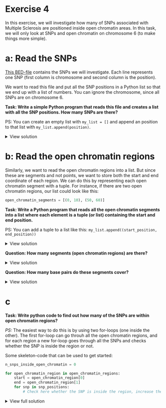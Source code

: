 # Exercise 4

In this exercise, we will investigate how many of SNPs associated with Multiple Sclerosis are positioned inside open chromatin areas. 
In this task, we will only look at SNPs and open chromatin on chromosome 6 (to make things more simple). 

# a: Read the SNPs
[This BED-file]() contains the SNPs we will investigate. Each line represents one SNP (first column is chromosome and second column is the position).

We want to read this file and put all the SNP positions in a Python list so that we end up with a list of numbers. You can ignore the chromosome, since all SNPs are on chromosome 6.

**Task: Write a simple Python program that reads this file and creates a list with all the SNP positions. How many SNPs are there?**

PS: You can create an empty list with `my_list = []` and append an position to that list with `my_list.append(position)`.

<details>
<summary>View solution</summary>

```python
# Initialize an empty list that we will use to store the positions
snp_positions = []

# Open the file and go through the lines
snps_file = open("ms_associated_snps_chr6.bed")
for line in snps_file:
    # Split the line and get the SNP position
    splitted_line = line.split()
    snp_position = int(splitted_line[1])
    
    # Add this position to the list
    snp_positions.append(snp_position)

print("Number of snps: ", len(snp_position))
```
</details> 


# b: Read the open chromatin regions
Similarly, we want to read the open chromatin regions into a list. But since these are segments and not points, we want to store
both the start and end coordinate of each region. We can do this by representing each open chromatin segment with a tuple. 
For instance, if there are two open chromatin regions, our list could look like this:

```python
open_chromatin_segments = [(0, 10), (50, 60)]
```

**Task: Write a Python program that reads all the open chromatin segments into a list where each element is a tuple  (or list) containing the start and end position.**

PS: You can add a tuple to a list like this: `my_list.append((start_position, end_position))`


<details>
<summary>View solution</summary>

```python
# Initialize an empty list that we will use to store the positions
open_chromatin_segments = []

# Open the file and go through the lines
open_chromatin_file = open("open_chromatin_chr6.bed")
for line in open_chromatin_file:
    # Split the line and get the start and end coordinate
    splitted_line = line.split()
    start_position = int(splitted_line[1])
    end_position = int(splitted_line[2])
    
    # Add the start and end position to the list
    open_chromatin_segments.append((start_position, end_position))
```
</details> 


**Question: How many segments (open chromatin regions) are there?**
<details>
<summary>View solution</summary>

```python
print("Number of segments: ", len(open_chromatin_segments))
```

</details>


**Question: How many base pairs do these segments cover?** 
<details>
<summary>View solution</summary>

```python
n_basepairs_covered = 0
for segment in open_chromatin_segments:
    start = segment[0]
    end = segment[1]
    
    n_basepairs_covered += start - end
    
print("Number of base pairs covered: ", n_basepairs_covered)
```

</details>


# c
**Task: Write python code to find out how many of the SNPs are within open chromatin regions?**

*PS:* The easiest way to do this is by using two for-loops (one inside the other). The first for-loop can go throuh all the open chromatin regions, and for each region a new for-loop goes through all the SNPs and checks whether the SNP is inside the region or not.

Some skeleton-code that can be used to get started:
```python
n_snps_inside_open_chromatin = 0

for open_chromatin_region in open_chromatin_regions:
    start = open_chromatin_region[0]
    end = open_chromatin_region[1]
    for snp in snp_positions:
        # Check here whether the SNP is inside the region, increase the counter if it is     
```

<details>
<summary>View full solution</summary>

```python
n_snps_inside_open_chromatin = 0

for open_chromatin_region in open_chromatin_regions:
    start = open_chromatin_region[0]
    end = open_chromatin_region[1]
    for snp in snp_positions:
        # Check here whether the SNP is inside the region, increase the counter if it is     
        if snp >= start and snp < end:
            n_snps_inside_open_chromatin += 1

print("Number of SNPs inside open chromatin regions: %d", )
```
</details>



